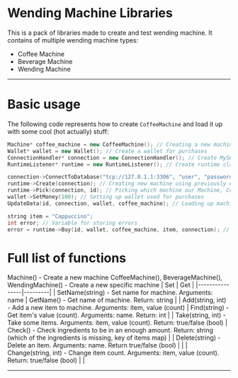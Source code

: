 # Wending Machine Libraries
This is a pack of libraries made to create and test wending machine.
It contains of multiple wending machine types:
+ Coffee Machine
+ Beverage Machine
+ Wending Machine
______
# Basic usage
The following code represents how to create ```CoffeeMachine``` and load it up with some cool (hot actually) stuff:
``` C++
Machine* coffee_machine = new CoffeeMachine(); // Creating a new machine of type Coffee Machine
Wallet* wallet = new Wallet(); // Create a wallet for purchases
ConnectionHandler* connection = new ConnectionHandler(); // Create MySQL connection class
RuntimeListener* runtime = new RuntimeListener(); // Create runtime class to use some high-level functions, such as Buy function

connection->ConnectToDatabase("tcp://127.0.1.1:3306", "user", "password", "database"); // Connecting to database
runtime->Create(connection); // Creating new machine using previously established connection
runtime->Pick(connection, id); // Picking which machine our Machine, ConnectionHandler and RuntimeListener classes should handle using its database id
wallet->SetMoney(100); // Setting up wallet used for purchases
UpdateData(id, connection, wallet, coffee_machine); // Loading up machine with data got from database, data is stored in Machine (Coffee Machine) class

string item = "Cappuccino";
int error; // Variable for storing errors
error = runtime->Buy(id, wallet, coffee_machine, item, connection); // Buy an item
```
# Full list of functions
Machine() - Create a new machine
CoffeeMachine(), BeverageMachine(), WendingMachine() - Create a new specific machine
| Set | Get |
|----------------|---------|
| SetName(string) - Set name for machine. Arguments: name | GetName() - Get name of machine. Return: string |
| Add(string, int) - Add a new item to machine. Arguments: item, value (count) | Find(string) - Get item's value (count). Arguments: name. Return: int |
| Take(string, int) - Take some items. Arguments: item, value (count). Return: true/false (bool) | Check() - Check ingredients to be in an enough amount. Return: string (which of the ingredients is missing, key of items map) |
| Delete(string) - Delete an item. Arguments: name. Return true/false (bool) |  |
| Change(string, int) - Change item count. Arguments: item, value (count). Return: true/false (bool) |  |
______
